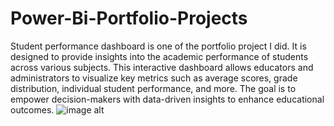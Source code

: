 # Power-Bi-Portfolio-Projects
Student performance dashboard is one of the portfolio project I did. It is designed to provide insights into the academic performance of students across various subjects. This interactive dashboard allows educators and administrators to visualize key metrics such as average scores, grade distribution, individual student performance, and more. The goal is to empower decision-makers with data-driven insights to enhance educational outcomes.
![image alt]()
